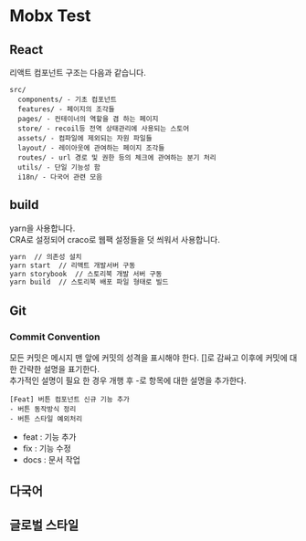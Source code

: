 
# Mobx Test

## React

리액트 컴포넌트 구조는 다음과 같습니다.

```text
src/ 
  components/ - 기초 컴포넌트
  features/ - 페이지의 조각들
  pages/ - 컨테이너의 역할을 겸 하는 페이지
  store/ - recoil등 전역 상태관리에 사용되는 스토어
  assets/ - 컴파일에 제외되는 자원 파일들
  layout/ - 레이아웃에 관여하는 페이지 조각들
  routes/ - url 경로 및 권한 등의 체크에 관여하는 분기 처리
  utils/ - 단일 기능성 함
  i18n/ - 다국어 관련 모음
```

## build

yarn을 사용합니다.  
CRA로 설정되어 craco로 웹팩 설정들을 덧 씌워서 사용합니다.

```bash
yarn  // 의존성 설치
yarn start  // 리액트 개발서버 구동
yarn storybook  // 스토리북 개발 서버 구동
yarn build  // 스토리북 배포 파일 형태로 빌드
```

## Git

### Commit Convention

모든 커밋은 메시지 맨 앞에 커밋의 성격을 표시해야 한다. []로 감싸고 이후에 커밋에 대한 간략한 설명을 표기한다.  
추가적인 설명이 필요 한 경우 개행 후 -로 항목에 대한 설명을 추가한다.

```text
[Feat] 버튼 컴포넌트 신규 기능 추가
- 버튼 동작방식 정리
- 버튼 스타일 예외처리
```

- feat : 기능 추가
- fix : 기능 수정
- docs : 문서 작업

## 다국어

## 글로벌 스타일
